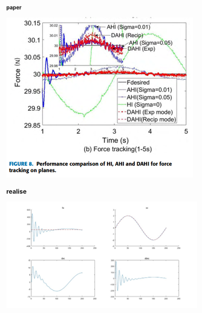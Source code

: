 #### paper

![paper result](/adaptiveAdmittance/DAHI/pic/1.png)

### realise

![realise](/adaptiveAdmittance/DAHI/pic/2.jpg)
